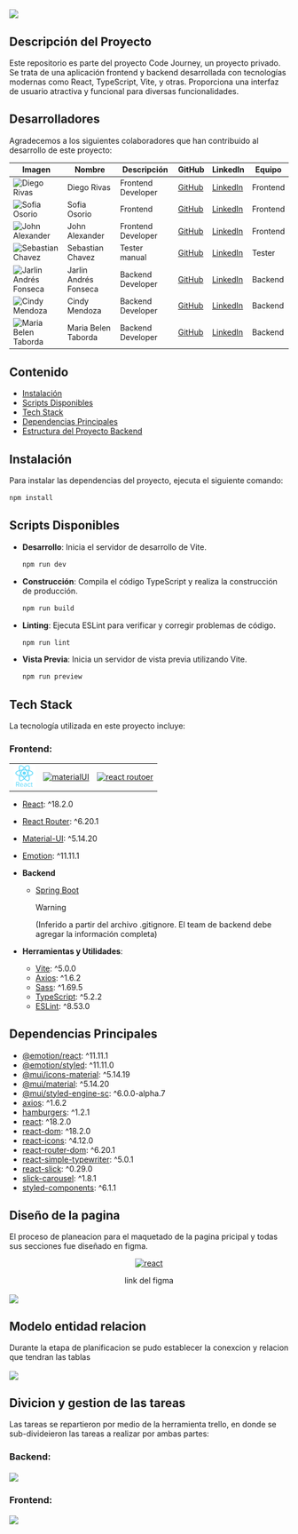 <img src="https://github.com/SofiDevO/proyecto--fullstack/assets/149741364/7e5980ba-a1d5-4f4e-b72c-0f335c4d092f" align="center">

## Descripción del Proyecto

Este repositorio es parte del proyecto Code Journey, un proyecto privado. Se trata de una aplicación frontend y backend desarrollada con tecnologías modernas como React, TypeScript, Vite, y otras. Proporciona una interfaz de usuario atractiva y funcional para diversas funcionalidades.



## Desarrolladores

Agradecemos a los siguientes colaboradores que han contribuido al desarrollo de este proyecto:

| Imagen                                                                                  | Nombre                | Descripción        | GitHub                                     | LinkedIn                                                                        | Equipo   |
| --------------------------------------------------------------------------------------- | --------------------- | ------------------ | ------------------------------------------ | ------------------------------------------------------------------------------- | -------- |
| <img src="https://github.com/DiegoRivasDev.png" width="50" alt="Diego Rivas">           | Diego Rivas           | Frontend Developer | [GitHub](https://github.com/DiegoRivasDev) | [LinkedIn](https://www.linkedin.com/in/diego-rivas-96215129a/)                  | Frontend |
| <img src="https://github.com/SofiDevO.png" width="50" alt="Sofia Osorio">               | Sofia Osorio          | Frontend           | [GitHub](https://github.com/SofiDevO)      | [LinkedIn](https://www.linkedin.com/in/sofidev/)                                | Frontend |
| <img src="https://github.com/cotamo1901.png" width="50" alt="John Alexander">           | John Alexander        | Frontend Developer | [GitHub](https://github.com/cotamo1901)    | [LinkedIn](https://www.linkedin.com/in/john-alexander-cotamo-molina-463005144/) | Frontend |
| <img src="https://github.com/sexga.png" width="50" alt="Sebastian Chavez">              | Sebastian Chavez      | Tester manual      | [GitHub](https://github.com/sexga)         | [LinkedIn](https://www.linkedin.com/in/sebastianxgabriel/)                      | Tester   |
| <img src="https://github.com/JarlinFonseca.png" width="50" alt="Jarlin Andrés Fonseca"> | Jarlin Andrés Fonseca | Backend Developer  | [GitHub](https://github.com/JarlinFonseca) | [LinkedIn](https://www.linkedin.com/in/jarlin-andres-fonseca-bermon-58341523b/) | Backend  |
| <img src="https://github.com/CindyMendoza.png" width="50" alt="Cindy Mendoza">          | Cindy Mendoza         | Backend Developer  | [GitHub](https://github.com/CindyMendoza)  | [LinkedIn](https://www.linkedin.com/in/mendozacindy/)                           | Backend  |
| <img src="https://github.com/Belentaborda.png" width="50" alt="Maria Belen Taborda">    | Maria Belen Taborda   | Backend Developer  | [GitHub](https://github.com/Belentaborda)  | [LinkedIn](https://www.linkedin.com/in/mbelen-taborda/)                         | Backend  |



  ## Contenido


- [Instalación](#instalación)
- [Scripts Disponibles](#scripts-disponibles)
- [Tech Stack](#tech-stack)
- [Dependencias Principales](#dependencias-principales)
- [Estructura del Proyecto Backend](#estructura-del-proyecto-backend)

## Instalación

Para instalar las dependencias del proyecto, ejecuta el siguiente comando:

```bash
npm install
```

## Scripts Disponibles

- **Desarrollo**: Inicia el servidor de desarrollo de Vite.

  ```bash
  npm run dev
  ```

- **Construcción**: Compila el código TypeScript y realiza la construcción de producción.

  ```bash
  npm run build
  ```

- **Linting**: Ejecuta ESLint para verificar y corregir problemas de código.

  ```bash
  npm run lint
  ```

- **Vista Previa**: Inicia un servidor de vista previa utilizando Vite.
  ```bash
  npm run preview
  ```

## Tech Stack

La tecnología utilizada en este proyecto incluye:

### **Frontend**:

|                                                                                                                                                                                                                         |                                                                                                                                                                                                   |                                                                                                                                                                                       |
| ----------------------------------------------------------------------------------------------------------------------------------------------------------------------------------------------------------------------- | ------------------------------------------------------------------------------------------------------------------------------------------------------------------------------------------------- | ------------------------------------------------------------------------------------------------------------------------------------------------------------------------------------- |
| <a href="https://reactjs.org/" target="_blank" rel="noreferrer"> <img src="https://raw.githubusercontent.com/devicons/devicon/master/icons/react/react-original-wordmark.svg" alt="react" width="40" height="40"/> </a> | <a href="https://reactjs.org/" target="_blank" rel="noreferrer"> <img src="https://reactrouter.com/_brand/react-router-stacked-color-inverted.png" alt="materialUI" width="40" height="40"/> </a> | <a href="https://reactjs.org/" target="_blank" rel="noreferrer"> <img src="https://cdn.worldvectorlogo.com/logos/material-ui-1.svg" alt="react routoer" width="40" height="40"/> </a> |

- [React](https://www.npmjs.com/package/react): ^18.2.0
- [React Router](https://www.npmjs.com/package/react-router-dom): ^6.20.1
- [Material-UI](https://www.npmjs.com/package/@mui/material): ^5.14.20
- [Emotion](https://www.npmjs.com/package/@emotion/react): ^11.11.1

- **Backend**

  - [Spring Boot](https://spring.io/projects/spring-boot)
    > [!WARNING]
    > (Inferido a partir del archivo .gitignore. El team de backend debe agregar la información completa)

- **Herramientas y Utilidades**:
  - [Vite](https://www.npmjs.com/package/vite): ^5.0.0
  - [Axios](https://www.npmjs.com/package/axios): ^1.6.2
  - [Sass](https://www.npmjs.com/package/sass): ^1.69.5
  - [TypeScript](https://www.npmjs.com/package/typescript): ^5.2.2
  - [ESLint](https://www.npmjs.com/package/eslint): ^8.53.0

## Dependencias Principales

- [@emotion/react](https://www.npmjs.com/package/@emotion/react): ^11.11.1
- [@emotion/styled](https://www.npmjs.com/package/@emotion/styled): ^11.11.0
- [@mui/icons-material](https://www.npmjs.com/package/@mui/icons-material): ^5.14.19
- [@mui/material](https://www.npmjs.com/package/@mui/material): ^5.14.20
- [@mui/styled-engine-sc](https://www.npmjs.com/package/@mui/styled-engine-sc): ^6.0.0-alpha.7
- [axios](https://www.npmjs.com/package/axios): ^1.6.2
- [hamburgers](https://www.npmjs.com/package/hamburgers): ^1.2.1
- [react](https://www.npmjs.com/package/react): ^18.2.0
- [react-dom](https://www.npmjs.com/package/react-dom): ^18.2.0
- [react-icons](https://www.npmjs.com/package/react-icons): ^4.12.0
- [react-router-dom](https://www.npmjs.com/package/react-router-dom): ^6.20.1
- [react-simple-typewriter](https://www.npmjs.com/package/react-simple-typewriter): ^5.0.1
- [react-slick](https://www.npmjs.com/package/react-slick): ^0.29.0
- [slick-carousel](https://www.npmjs.com/package/slick-carousel): ^1.8.1
- [styled-components](https://www.npmjs.com/package/styled-components): ^6.1.1

## Diseño de la pagina

El proceso de planeacion para el maquetado de la pagina pricipal y todas sus secciones fue diseñado en figma.

<div align="center">

<a href="https://www.figma.com/file/hBMoA4veWOoW17lF9ptEdJ/CodeJourney?type=design&node-id=0-1&mode=design" target="_blank" rel="noreferrer"> <img src="https://upload.wikimedia.org/wikipedia/commons/thumb/3/33/Figma-logo.svg/1667px-Figma-logo.svg.png" alt="react" width="60" height="70"/> </a>

link del figma 
</div>


<img src="https://github.com/SofiDevO/proyecto--fullstack/assets/149741364/86ea4c2a-eb47-4f6e-ba09-9ad93f26c1be" align="center">


## Modelo entidad relacion

Durante la etapa de planificacion se pudo establecer la conexcion y relacion que tendran las tablas


<img src="https://github.com/SofiDevO/proyecto--fullstack/assets/149741364/86d3dce0-3526-4df1-b7fa-cc3e9fa1f680" align="center">

## Divicion y gestion de las tareas

Las tareas se repartieron por medio de la herramienta trello, en donde se sub-divideieron las tareas a realizar por ambas partes:

### Backend:

<img src="https://github.com/SofiDevO/proyecto--fullstack/assets/149741364/047ed5ba-9ac4-40bb-892b-332f4596ec73" align="center">

### Frontend:

<img src="https://github.com/SofiDevO/proyecto--fullstack/assets/149741364/8e8764df-b97b-4554-a0df-ddf43c460573" align="center">


